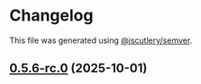 # Changelog

This file was generated using [@jscutlery/semver](https://github.com/jscutlery/semver).

## [0.5.6-rc.0](https://github.com/Sitecore/Cloud-SDK/compare/search-0.5.5...search-0.5.6-rc.0) (2025-10-01)
